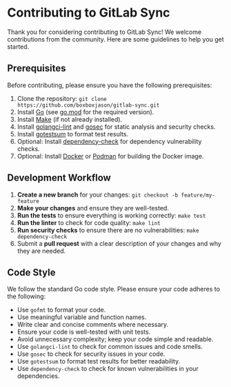 # Contributing to GitLab Sync

Thank you for considering contributing to GitLab Sync! We welcome contributions from the community. Here are some guidelines to help you get started.

## Prerequisites

Before contributing, please ensure you have the following prerequisites:

1. Clone the repository: `git clone https://github.com/boxboxjason/gitlab-sync.git`
2. Install [Go](https://golang.org/doc/install) (see [go.mod](./go.mod) for the required version).
3. Install [Make](https://www.gnu.org/software/make/) (if not already installed).
4. Install [golangci-lint](https://golangci-lint.run/) and [gosec](https://github.com/securego/gosec) for static analysis and security checks.
5. Install [gotestsum](https://github.com/gotestyourself/gotestsum) to format test results.
6. Optional: Install [dependency-check](https://owasp.org/www-project-dependency-check/) for dependency vulnerability checks.
7. Optional: Install [Docker](https://www.docker.com/) or [Podman](https://podman.io/) for building the Docker image.

## Development Workflow

1. **Create a new branch** for your changes: `git checkout -b feature/my-feature`
2. **Make your changes** and ensure they are well-tested.
3. **Run the tests** to ensure everything is working correctly: `make test`
4. **Run the linter** to check for code quality: `make lint`
5. **Run security checks** to ensure there are no vulnerabilities: `make dependency-check`
6. Submit a **pull request** with a clear description of your changes and why they are needed.

## Code Style

We follow the standard Go code style. Please ensure your code adheres to the following:

- Use `gofmt` to format your code.
- Use meaningful variable and function names.
- Write clear and concise comments where necessary.
- Ensure your code is well-tested with unit tests.
- Avoid unnecessary complexity; keep your code simple and readable.
- Use `golangci-lint` to check for common issues and code smells.
- Use `gosec` to check for security issues in your code.
- Use `gotestsum` to format test results for better readability.
- Use `dependency-check` to check for known vulnerabilities in your dependencies.
